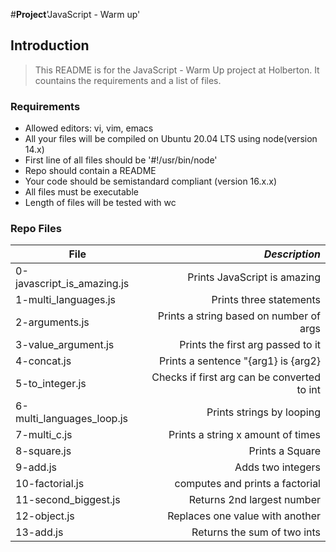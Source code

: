 #**Project**'JavaScript - Warm up'

## Introduction
> This README is for the JavaScript - Warm Up project at Holberton. It countains the requirements and a list of files.

### Requirements
- Allowed editors: vi, vim, emacs
- All your files will be compiled on Ubuntu 20.04 LTS using node(version 14.x)
- First line of all files should be '#!/usr/bin/node'
- Repo should contain a README
- Your code should be semistandard compliant (version 16.x.x)
- All files must be executable
- Length of files will be tested with wc


### Repo Files
| **File** | *__Description__* |
|----------|----------------:|
|0-javascript_is_amazing.js| Prints JavaScript is amazing|
|1-multi_languages.js| Prints three statements|
|2-arguments.js| Prints a string based on number of args|
|3-value_argument.js| Prints the first arg passed to it|
|4-concat.js| Prints a sentence "{arg1} is {arg2}|
|5-to_integer.js| Checks if first arg can be converted to int|
|6-multi_languages_loop.js| Prints strings by looping|
|7-multi_c.js| Prints a string x amount of times|
|8-square.js| Prints a Square|
|9-add.js| Adds two integers|
|10-factorial.js| computes and prints a factorial|
|11-second_biggest.js| Returns 2nd largest number|
|12-object.js| Replaces one value with another|
|13-add.js| Returns the sum of two ints|
